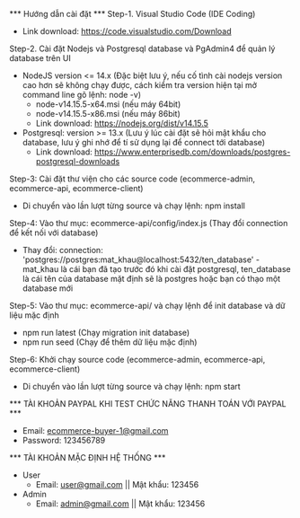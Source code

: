 

*** Hướng dẫn cài đặt ***
Step-1. Visual Studio Code (IDE Coding)
  + Link download: https://code.visualstudio.com/Download

Step-2. Cài đặt Nodejs và Postgresql database và PgAdmin4 để quản lý database trên UI
- NodeJS version <= 14.x (Đặc biệt lưu ý, nếu cố tình cài nodejs version cao hơn sẽ không chạy được, cách kiểm tra version hiện tại mở command line gõ lệnh: node -v)
  + node-v14.15.5-x64.msi (nếu máy 64bit) 
  + node-v14.15.5-x86.msi (nếu máy 86bit)
  + Link download: https://nodejs.org/dist/v14.15.5
- Postgresql: version >= 13.x (Lưu ý lúc cài đặt sẽ hỏi mật khẩu cho database, lưu ý ghi nhớ để tí sử dụng lại để connect tới database)
  + Link download: https://www.enterprisedb.com/downloads/postgres-postgresql-downloads

Step-3: Cài đặt thư viện cho các source code (ecommerce-admin, ecommerce-api, ecommerce-client)
  + Di chuyển vào lần lượt từng source và chạy lệnh: npm install

Step-4: Vào thư mục: ecommerce-api/config/index.js (Thay đổi connection để kết nối với database)
  + Thay đổi: connection: 'postgres://postgres:mat_khau@localhost:5432/ten_database' - mat_khau là cái bạn đã tạo trước đó khi cài đặt postgresql, ten_database là cái tên của database mặt định sẽ là postgres hoặc bạn có thạo một database mới

Step-5: Vào thư mục: ecommerce-api/ và chạy lệnh để init database và dữ liệu mặc định
  + npm run latest (Chạy migration init database)
  + npm run seed (Chạy để thêm dữ liệu mặc định)

Step-6: Khởi chạy source code (ecommerce-admin, ecommerce-api, ecommerce-client)
  + Di chuyển vào lần lượt từng source và chạy lệnh: npm start

*** TÀI KHOẢN PAYPAL KHI TEST CHỨC NĂNG THANH TOÁN VỚI PAYPAL ***
  + Email: ecommerce-buyer-1@gmail.com
  + Password: 123456789

*** TÀI KHOẢN MẶC ĐỊNH HỆ THỐNG ***
  - User
     + Email: user@gmail.com || Mật khẩu: 123456
  - Admin
     + Email: admin@gmail.com || Mật khẩu: 123456


